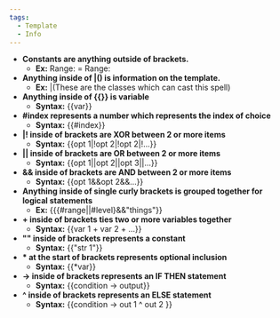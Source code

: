```yaml
---
tags:
  - Template
  - Info
---
```

- **Constants are anything outside of brackets.**
	- **Ex:** Range: = Range:
- **Anything inside of |() is information on the template.**
	- **Ex:** |(These are the classes which can cast this spell)
- **Anything inside of \{{}} is variable**
	- **Syntax:** \{{var}}
- **#index represents a number which represents the index of choice**
	- **Syntax:** \{{#index}}
- **|! inside of brackets are XOR between 2 or more items**
	- **Syntax:** {{opt 1|!opt 2|!opt 2|!…}}
- **|| inside of brackets are OR between 2 or more items**
	- **Syntax:** {{opt 1||opt 2||opt 3||...}}
- **&& inside of brackets are AND between 2 or more items**
	- **Syntax:** {{opt 1&&opt 2&&…}}
- **Anything inside of single curly brackets is grouped together for logical statements**
	- **Ex:** {{{#range||#level}&&"things"}}
- **+ inside of brackets ties two or more variables together**
	- **Syntax:** {{var 1 + var 2 + …}}
- **"" inside of brackets represents a constant**
	- **Syntax:** {{"str 1"}}
- **\* at the start of brackets represents optional inclusion**
	- **Syntax:** {{\*var}}
- **-> inside of brackets represents an IF THEN statement**
	- **Syntax:** {{condition -> output}}
- **^ inside of brackets represents an ELSE statement** 
	- **Syntax:** {{condition -> out 1 ^ out 2 }}